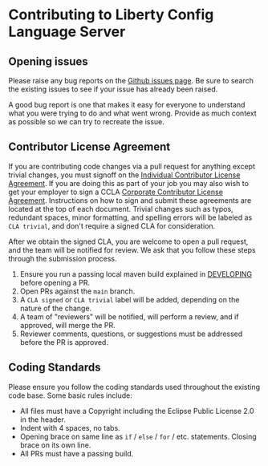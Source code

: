 # Contributing to Liberty Config Language Server

## Opening issues
Please raise any bug reports on the [Github issues page](https://github.com/OpenLiberty/liberty-language-server/issues). Be sure to search the existing issues to see if your issue has already been raised.

A good bug report is one that makes it easy for everyone to understand what you were trying to do and what went wrong. Provide as much context as possible so we can try to recreate the issue.

## Contributor License Agreement
If you are contributing code changes via a pull request for anything except trivial changes, you must signoff on the [Individual Contributor License Agreement](https://github.com/OpenLiberty/open-liberty/blob/release/cla/open-liberty-cla-individual.pdf). If you are doing this as part of your job you may also wish to get your employer to sign a CCLA [Corporate Contributor License Agreement](https://github.com/OpenLiberty/open-liberty/blob/release/cla/open-liberty-cla-corporate.pdf). Instructions on how to sign and submit these agreements are located at the top of each document. Trivial changes such as typos, redundant spaces, minor formatting, and spelling errors will be labeled as `CLA trivial`, and don't require a signed CLA for consideration.

After we obtain the signed CLA, you are welcome to open a pull request, and the team will be notified for review. We ask that you follow these steps through the submission process.
1. Ensure you run a passing local maven build explained in [DEVELOPING](./DEVELOPING.md) before opening a PR.
2. Open PRs against the `main` branch.
3. A `CLA signed` or `CLA trivial` label will be added, depending on the nature of the change.
4. A team of "reviewers" will be notified, will perform a review, and if approved, will merge the PR.
5. Reviewer comments, questions, or suggestions must be addressed before the PR is approved.

## Coding Standards
Please ensure you follow the coding standards used throughout the existing code base. Some basic rules include:
* All files must have a Copyright including the Eclipse Public License 2.0 in the header.
* Indent with 4 spaces, no tabs.
* Opening brace on same line as `if` / `else` / `for` / etc. statements. Closing brace on its own line.
* All PRs must have a passing build.